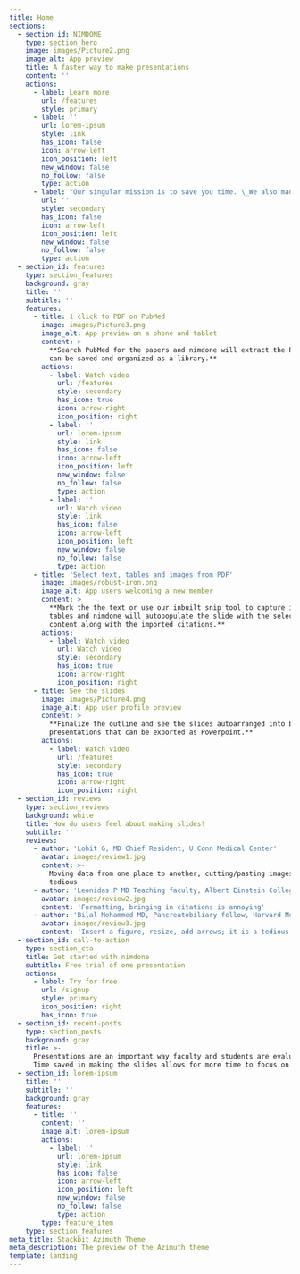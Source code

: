 ```yaml
---
title: Home
sections:
  - section_id: NIMDONE
    type: section_hero
    image: images/Picture2.png
    image_alt: App preview
    title: A faster way to make presentations
    content: ''
    actions:
      - label: Learn more
        url: /features
        style: primary
      - label: ''
        url: lorem-ipsum
        style: link
        has_icon: false
        icon: arrow-left
        icon_position: left
        new_window: false
        no_follow: false
        type: action
      - label: "Our singular mission is to save you time. \_We also made the process of making  presentations fun!"
        url: ''
        style: secondary
        has_icon: false
        icon: arrow-left
        icon_position: left
        new_window: false
        no_follow: false
        type: action
  - section_id: features
    type: section_features
    background: gray
    title: ''
    subtitle: ''
    features:
      - title: 1 click to PDF on PubMed
        image: images/Picture3.png
        image_alt: App preview on a phone and tablet
        content: >
          **Search PubMed for the papers and nimdone will extract the PDF. These
          can be saved and organized as a library.**
        actions:
          - label: Watch video
            url: /features
            style: secondary
            has_icon: true
            icon: arrow-right
            icon_position: right
          - label: ''
            url: lorem-ipsum
            style: link
            has_icon: false
            icon: arrow-left
            icon_position: left
            new_window: false
            no_follow: false
            type: action
          - label: ''
            url: Watch video
            style: link
            has_icon: false
            icon: arrow-left
            icon_position: left
            new_window: false
            no_follow: false
            type: action
      - title: 'Select text, tables and images from PDF'
        image: images/robust-iron.png
        image_alt: App users welcoming a new member
        content: >
          **Mark the the text or use our inbuilt snip tool to capture images or
          tables and nimdone will autopopulate the slide with the selected
          content along with the imported citations.**
        actions:
          - label: Watch video
            url: Watch video
            style: secondary
            has_icon: true
            icon: arrow-right
            icon_position: right
      - title: See the slides
        image: images/Picture4.png
        image_alt: App user profile preview
        content: >
          **Finalize the outline and see the slides autoarranged into beautiful
          presentations that can be exported as Powerpoint.**
        actions:
          - label: Watch video
            url: /features
            style: secondary
            has_icon: true
            icon: arrow-right
            icon_position: right
  - section_id: reviews
    type: section_reviews
    background: white
    title: How do users feel about making slides?
    subtitle: ''
    reviews:
      - author: 'Lohit G, MD Chief Resident, U Conn Medical Center'
        avatar: images/review1.jpg
        content: >-
          Moving data from one place to another, cutting/pasting images is very
          tedious
      - author: 'Leonidas P MD Teaching faculty, Albert Einstein College of Medicine'
        avatar: images/review2.jpg
        content: 'Formatting, bringing in citations is annoying'
      - author: 'Bilal Mohammed MD, Pancreatobiliary fellow, Harvard Medical School'
        avatar: images/review3.jpg
        content: 'Insert a figure, resize, add arrows; it is a tedious process'
  - section_id: call-to-action
    type: section_cta
    title: Get started with nimdone
    subtitle: Free trial of one presentation
    actions:
      - label: Try for free
        url: /signup
        style: primary
        icon_position: right
        has_icon: true
  - section_id: recent-posts
    type: section_posts
    background: gray
    title: >-
      Presentations are an important way faculty and students are evaluated.
      Time saved in making the slides allows for more time to focus on the talk!
  - section_id: lorem-ipsum
    title: ''
    subtitle: ''
    background: gray
    features:
      - title: ''
        content: ''
        image_alt: lorem-ipsum
        actions:
          - label: ''
            url: lorem-ipsum
            style: link
            has_icon: false
            icon: arrow-left
            icon_position: left
            new_window: false
            no_follow: false
            type: action
        type: feature_item
    type: section_features
meta_title: Stackbit Azimuth Theme
meta_description: The preview of the Azimuth theme
template: landing
---
```

